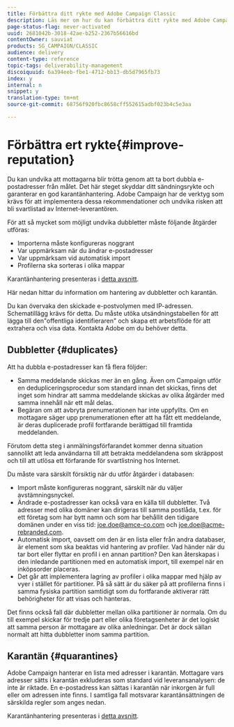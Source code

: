 ```yaml
---
title: Förbättra ditt rykte med Adobe Campaign Classic
description: Läs mer om hur du kan förbättra ditt rykte med Adobe Campaign Classic.
page-status-flag: never-activated
uuid: 2681042b-3018-42ae-b252-2367b56616bd
contentOwner: sauviat
products: SG_CAMPAIGN/CLASSIC
audience: delivery
content-type: reference
topic-tags: deliverability-management
discoiquuid: 6a394eeb-fbe1-4712-bb13-db5d7965fb73
index: y
internal: n
snippet: y
translation-type: tm+mt
source-git-commit: 68756f920fbc8658cff552615adbf023b4c5e3aa

---
```



# Förbättra ert rykte{#improve-reputation}

Du kan undvika att mottagarna blir trötta genom att ta bort dubbla e-postadresser från målet. Det här steget skyddar ditt sändningsrykte och garanterar en god karantänhantering. Adobe Campaign har de verktyg som krävs för att implementera dessa rekommendationer och undvika risken att bli svartlistad av Internet-leverantören.

För att så mycket som möjligt undvika dubbletter måste följande åtgärder utföras:

* Importerna måste konfigureras noggrant
* Var uppmärksam när du ändrar e-postadresser
* Var uppmärksam vid automatisk import
* Profilerna ska sorteras i olika mappar

Karantänhantering presenteras i [detta avsnitt](../../delivery/using/understanding-quarantine-management.md).

Här nedan hittar du information om hantering av dubbletter och karantän.

Du kan övervaka den skickade e-postvolymen med IP-adressen. Schematillägg krävs för detta. Du måste utöka utsändningstabellen för att lägga till den&quot;offentliga identifieraren&quot; och skapa ett arbetsflöde för att extrahera och visa data. Kontakta Adobe om du behöver detta.

## Dubbletter {#duplicates}

Att ha dubbla e-postadresser kan få flera följder:

* Samma meddelande skickas mer än en gång. Även om Campaign utför en dedupliceringsprocedur som standard innan det skickas, finns det inget som hindrar att samma meddelande skickas av olika åtgärder med samma innehåll när ett mål delas.
* Begäran om att avbryta prenumerationen har inte uppfyllts. Om en mottagare säger upp prenumerationen efter att ha fått ett meddelande, är deras duplicerade profil fortfarande berättigad till framtida meddelanden.

Förutom detta steg i anmälningsförfarandet kommer denna situation sannolikt att leda användarna till att betrakta meddelandena som skräppost och till att utlösa ett förfarande för svartlistning hos Internet.

Du måste vara särskilt försiktig när du utför åtgärder i databasen:

* Import måste konfigureras noggrant, särskilt när du väljer avstämningsnyckel.
* Ändrade e-postadresser kan också vara en källa till dubbletter. Två adresser med olika domäner kan dirigeras till samma postlåda, t.ex. för ett företag som har bytt namn och som har behållit den tidigare domänen under en viss tid: joe.doe@amce-co.com och joe.doe@acme-rebranded.com.
* Automatisk import, oavsett om den är en lista eller från andra databaser, är element som ska beaktas vid hantering av profiler. Vad händer när du tar bort eller flyttar en profil i en annan partition? Den kan återskapas i den inledande partitionen med en automatisk import, till exempel när en inköpsorder placeras.
* Det går att implementera lagring av profiler i olika mappar med hjälp av vyer i stället för partitioner. På så sätt är du säker på att profilerna finns i samma fysiska partition samtidigt som du fortfarande aktiverar rätt behörigheter för att visas och hanteras.

Det finns också fall där dubbletter mellan olika partitioner är normala. Om du till exempel skickar för tredje part eller olika företagsenheter är det logiskt att samma person är mottagare av olika anledningar. Det är dock sällan normalt att hitta dubbletter inom samma partition.

## Karantän {#quarantines}

Adobe Campaign hanterar en lista med adresser i karantän. Mottagare vars adresser sätts i karantän exkluderas som standard vid leveransanalysen: de inte är riktade. En e-postadress kan sättas i karantän när inkorgen är full eller om adressen inte finns. I samtliga fall motsvarar karantänsättningen de särskilda regler som anges nedan.

Karantänhantering presenteras i [detta avsnitt](../../delivery/using/understanding-quarantine-management.md).